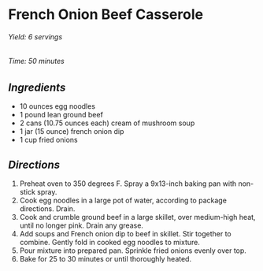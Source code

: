 # French Onion Beef Casserole

######  Yield: 6 servings
######  Time: 50 minutes

##  *Ingredients*
- 10 ounces egg noodles
- 1 pound lean ground beef
- 2 cans (10.75 ounces each) cream of mushroom soup
- 1 jar (15 ounce) french onion dip
- 1 cup fried onions
##  *Directions*
1. Preheat oven to 350 degrees F. Spray a 9x13-inch baking pan with non-stick spray.
2. Cook egg noodles in a large pot of water, according to package directions. Drain.
3. Cook and crumble ground beef in a large skillet, over medium-high heat, until no longer pink. Drain any grease.
4. Add soups and French onion dip to beef in skillet. Stir together to combine. Gently fold in cooked egg noodles to mixture.
5. Pour mixture into prepared pan. Sprinkle fried onions evenly over top.
6. Bake for 25 to 30 minutes or until thoroughly heated.